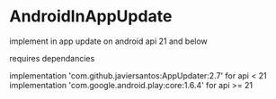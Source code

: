 # AndroidInAppUpdate
implement in app update on android api  21 and below

requires dependancies

 implementation 'com.github.javiersantos:AppUpdater:2.7' for api < 21
 implementation 'com.google.android.play:core:1.6.4'     for api >= 21
